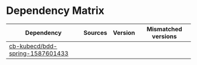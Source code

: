 # Dependency Matrix

Dependency | Sources | Version | Mismatched versions
---------- | ------- | ------- | -------------------
[cb-kubecd/bdd-spring-1587601433](https://github.com/cb-kubecd/bdd-spring-1587601433.git) |  | []() | 
